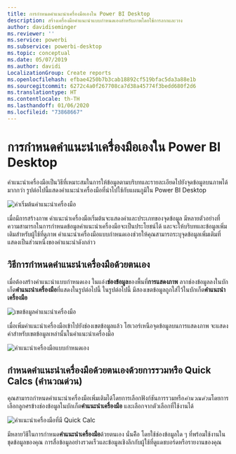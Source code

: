 ```yaml
---
title: การกำหนดคำแนะนำเครื่องมือเองใน Power BI Desktop
description: สร้างเครื่องมือคำแนะนำแบบกำหนดเองสำหรับภาพโดยใช้การลากและวาง
author: davidiseminger
ms.reviewer: ''
ms.service: powerbi
ms.subservice: powerbi-desktop
ms.topic: conceptual
ms.date: 05/07/2019
ms.author: davidi
LocalizationGroup: Create reports
ms.openlocfilehash: efbae4250b7b3cab18892cf519bfac5da3a88e1b
ms.sourcegitcommit: 6272c4a0f267708ca7d38a45774f3bedd680f2d6
ms.translationtype: HT
ms.contentlocale: th-TH
ms.lasthandoff: 01/06/2020
ms.locfileid: "73868667"
---
```

# <a name="customizing-tooltips-in-power-bi-desktop"></a>การกำหนดคำแนะนำเครื่องมือเองใน Power BI Desktop
คำแนะนำเครื่องมือเป็นวิธีที่เหมาะสมในการให้ข้อมูลตามบริบทและรายละเอียดไปยังจุดข้อมูลบนภาพได้มากกว่า รูปต่อไปนี้แสดงคำแนะนำเครื่องมือที่นำไปใช้กับแผนภูมิใน Power BI Desktop

![ค่าเริ่มต้นคำแนะนำเครื่องมือ](media/desktop-custom-tooltips/custom-tooltips-1.png)

เมื่อมีการสร้างภาพ คำแนะนำเครื่องมือเริ่มต้นจะแสดงค่าและประเภทของจุดข้อมูล มีหลายตัวอย่างที่ความสามารถในการกำหนดข้อมูลคำแนะนำเครื่องมือจะเป็นประโยชน์ได้ และจะให้บริบทและข้อมูลเพิ่มเติมสำหรับผู้ใช้ที่ดูภาพ คำแนะนำเครื่องมือแบบกำหนดเองช่วยให้คุณสามารถระบุจุดข้อมูลเพิ่มเติมที่แสดงเป็นส่วนหนึ่งของคำแนะนำดังกล่าว

## <a name="how-to-customize-tooltips"></a>วิธีการกำหนดคำแนะนำเครื่องมือด้วยตนเอง
เมื่อต้องสร้างคำแนะนำแบบกำหนดเอง ในแอ่ง**ช่องข้อมูล**ของพื้นที่**การแสดงภาพ** ลากช่องข้อมูลลงในบักเก็ต**คำแนะนำเครื่องมือ**ที่แสดงในรูปต่อไปนี้ ในรูปต่อไปนี้ มีสองเขตข้อมูลถูกใส่ไว้ในบักเก็ต**คำแนะนำเครื่องมือ**

![เขตข้อมูลคำแนะนำเครื่องมือ](media/desktop-custom-tooltips/custom-tooltips-2.png)

เมื่อเพิ่มคำแนะนำเครื่องมือเข้าไปยังช่องเขตข้อมูลแล้ว โฮเวอร์เหนือจุดข้อมูลบนการแสดงภาพ จะแสดงค่าสำหรับเขตข้อมูลเหล่านั้นในคำแนะนำเครื่องมือ

![คำแนะนำเครื่องมือแบบกำหนดเอง](media/desktop-custom-tooltips/custom-tooltips-3.png)

## <a name="customizing-tooltips-with-aggregation-or-quick-calcs"></a>กำหนดคำแนะนำเครื่องมือด้วยตนเองด้วยการรวมหรือ Quick Calcs (คำนวณด่วน)
คุณสามารถกำหนดคำแนะนำเครื่องมือเพิ่มเติมได้โดยการเลือกฟังก์ชันการรวมหรือ*คำนวณด่วน*โดยการเลือกลูกศรข้างช่องข้อมูลในบักเก็ต**คำแนะนำเครื่องมือ** และเลือกจากตัวเลือกที่ใช้งานได้

![คำแนะนำเครื่องมือที่มี Quick Calc](media/desktop-custom-tooltips/custom-tooltips-4.png)

มีหลายวิธีในการกำหนด**คำแนะนำเครื่องมือ**ด้วยตนเอง นั่นคืิอ โดยใช้ช่องข้อมูลใด ๆ ที่พร้อมใช้งานในชุดข้อมูลของคุณ การสื่อข้อมูลอย่างรวดเร็วและข้อมูลเชิงลึกกับผู้ใช้ที่ดูแดชบอร์ดหรือรายงานของคุณ

